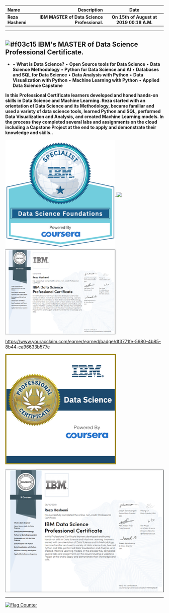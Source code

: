 | Name | Description | Date
| :- |-------------: | :-:
| **Reza Hashemi**| **IBM MASTER of Data Science Professional.**  | __On 15th of August at 2019 00:18 A.M.__
__ __ __
## ![#f03c15](https://placehold.it/15/f03c15/000000?text=+) IBM's MASTER of Data Science Professional Certificate.


- • **What is Data Science?**
• **Open Source tools for Data Science**
• **Data Science Methodology**
• **Python for Data Science and AI**
• **Databases and SQL for Data Science**
• **Data Analysis with Python**
• **Data Visualization with Python**
• **Machine Learning with Python**
• **Applied Data Science Capstone**

__In this Professional Certificate learners developed and honed
hands-on skills in Data Science and Machine Learning. Reza
started with an orientation of Data Science and its Methodology,
became familiar and used a variety of data science tools, learned
Python and SQL, performed Data Visualization and Analysis, and
created Machine Learning models. In the process they completed
several labs and assignments on the cloud including a Capstone
Project at the end to apply and demonstrate their knowledge and
skills..__

<a href="https://www.youracclaim.com/earner/earned/badge/5ae63025-0240-4bd3-9dd4-f4cbcf547454/">
    <img src="Specialization+Certificate+Emblem+-+IDS+-+Final.png" width="350" align="center">
</a>

<a href="https://youracclaim.com/earner/earned/badge/df3771fe-5980-4b85-8b44-ca96633b577e/">
    <img src="IBM_Advanced_data_Science_Capstone.PNG" width="350" align="center">
</a>

<a href="https://www.coursera.org/account/accomplishments/professional-cert/certificate/749V55JRJS3F/">
    <img src="IBM%20Data%20Science%20Professional%20Certificate.PNG" width="350" align="center">
</a>

https://www.youracclaim.com/earner/earned/badge/df3771fe-5980-4b85-8b44-ca96633b577e

![IBM Master of Data Science Certification](Professional_Certificate_Data_Science_Final_Draft_Blue_Text.png)

![IBM Master of Data Science Certification](IBM%20Data%20Science%20Professional%20Certificate.PNG)
__ __ __

<a href="https://info.flagcounter.com/kvwH"><img src="https://s01.flagcounter.com/countxl/kvwH/bg_FFFFFF/txt_000000/border_CCCCCC/columns_2/maxflags_10/viewers_0/labels_0/pageviews_0/flags_0/percent_0/" alt="Flag Counter" border="0"></a>
